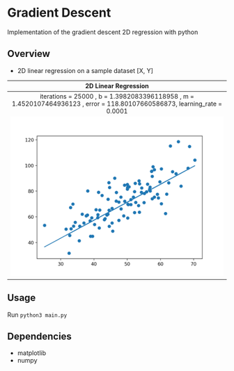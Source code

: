 # Gradient Descent 
Implementation of the gradient descent 2D regression with python  


## Overview 
* 2D linear regression on a sample dataset [X, Y]

2D Linear Regression |
:---: |
iterations = 25000 , b = 1.3982083396118958 , m = 1.4520107464936123 , error = 118.80107660586873, learning_rate = 0.0001 |
![](https://github.com/dmitrychopey/LinearRegression-GradientDescent/blob/master/data/data.png) |

## Usage
Run `python3 main.py`

## Dependencies
* matplotlib
* numpy

